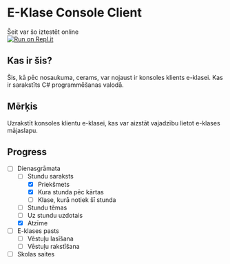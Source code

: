 # E-Klase Console Client
Šeit var šo iztestēt online <br>
[![Run on Repl.it](https://replit.com/badge/github/Viesf/EkConsoleClient)](https://replit.com/new/github/Viesf/EkConsoleClient)
## Kas ir šis?
Šis, kā pēc nosaukuma, cerams, var nojaust ir konsoles klients e-klasei.
Kas ir sarakstīts C# programmēšanas valodā.
## Mērķis
Uzrakstīt konsoles klientu e-klasei, kas var aizstāt vajadzību lietot e-klases mājaslapu.
## Progress
- [ ] Dienasgrāmata
    - [ ] Stundu saraksts
        - [x] Priekšmets
        - [x] Kura stunda pēc kārtas
        - [ ] Klase, kurā notiek šī stunda
    - [ ] Stundu tēmas
    - [ ] Uz stundu uzdotais
    - [x] Atzīme

- [ ] E-klases pasts
    - [ ] Vēstuļu lasīšana
    - [ ] Vēstuļu rakstīšana
- [ ] Skolas saites